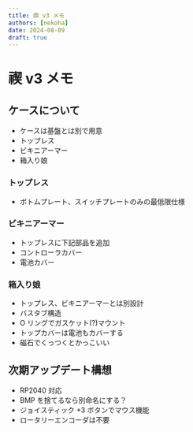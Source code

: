 ```yaml
---
title: 禊 v3 メモ
authors: [nekoha]
date: 2024-08-09
draft: true
---
```


# 禊 v3 メモ

## ケースについて

- ケースは基盤とは別で用意
- トップレス
- ビキニアーマー
- 箱入り娘

### トップレス

- ボトムプレート、スイッチプレートのみの最低限仕様

### ビキニアーマー

- トップレスに下記部品を追加
- コントローラカバー
- 電池カバー

### 箱入り娘

- トップレス、ビキニアーマーとは別設計
- バスタブ構造
- O リングでガスケット(?)マウント
- トップカバーは電池もカバーする
- 磁石でくっつくとかっこいい

## 次期アップデート構想

- RP2040 対応
- BMP を捨てるなら別命名にする？
- ジョイスティック +3 ボタンでマウス機能
- ロータリーエンコーダは不要
